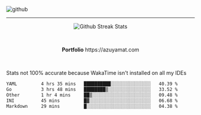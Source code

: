 ![github](https://media.discordapp.net/attachments/881363147364118528/1142610121697021952/background.png?width=1000&height=300)<br>
___
<p align="center">
  <img alt="Github Streak Stats" src="https://streak-stats.demolab.com?user=Azuyamat&theme=transparent&hide_border=true"/>
</p><br>
<p align="center">
      <strong>Portfolio</strong> https://azuyamat.com
</p><br>

Stats not 100% accurate because WakaTime isn't installed on all my IDEs
<!--START_SECTION:waka-->

```txt
YAML         4 hrs 35 mins   ██████████░░░░░░░░░░░░░░░   40.39 %
Go           3 hrs 48 mins   ████████▒░░░░░░░░░░░░░░░░   33.52 %
Other        1 hr 4 mins     ██▒░░░░░░░░░░░░░░░░░░░░░░   09.48 %
INI          45 mins         █▓░░░░░░░░░░░░░░░░░░░░░░░   06.68 %
Markdown     29 mins         █░░░░░░░░░░░░░░░░░░░░░░░░   04.38 %
```

<!--END_SECTION:waka-->
